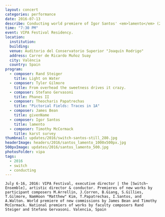 ```yaml
---
layout: concert
categories: performance
date: 2016-07-13
describe: Conducting world premiere of Igor Santos' <em>lamento</em> (2017), Sound for McCormack, Steiger, Gilmore, Papatrechas, Bean. [Switch~ Ensemble].
time: "7:30 PM"
event: VIPA Festival Residency.
location:
  institution:
  building:
  venue: Auditorio del Conservatorio Superior "Joaquín Rodrigo"
  address: Carrer de Ricardo Muñoz Suay
  city: València
  country: Spain
program:
  - composer: Rand Steiger
    title: Light on Water
  - composer: Tyler Gilmore
    title: From overhead the sweetness drives it crazy.
  - composer: Stefano Gervasoni
    title: Phanes II
  - composer: Theocharis Papatrechas
    title: "Pictorial Fields: Traces in 1A"
  - composer: James Bean
    title: givenName
  - composer: Igor Santos
    title: lamento
  - composer: Timothy McCormack
    title: karst survey
thumbnail: updates/2016/switch-santos-still_280.jpg
headerImage: headers/2016/santos_lamento_1000x500px.jpg
500pxImage: updates/2016/santos_lamento_500.jpg
photosFolder: vipa
tags:
  - 2016
  - switch
  - conducting
---
```


    July 6-16, 2016: VIPA Festival, executive director | the [Switch~ Ensemble], artistic director & conductor. Premieres of new works by participant composers M.Arrellin, J.Corren, B.Giang, S.Gillies, T.Gilmore, NamHoon "Matthew" Kim, T.Papatrechas, I.Santos, and A.Walton. World premiere of new commissions by James Bean and Timothy McCormack. National premiers of works by faculty composers Rand Steiger and Stefano Gervasoni. Valencia, Spain
